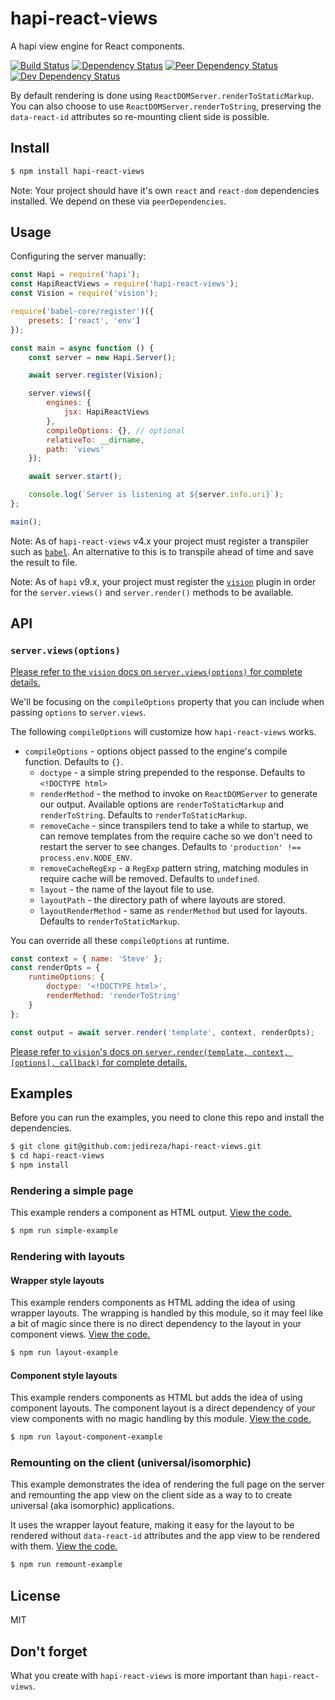 # hapi-react-views

A hapi view engine for React components.

[![Build Status](https://img.shields.io/travis/jedireza/hapi-react-views.svg)](https://travis-ci.org/jedireza/hapi-react-views)
[![Dependency Status](https://img.shields.io/david/jedireza/hapi-react-views.svg)](https://david-dm.org/jedireza/hapi-react-views)
[![Peer Dependency Status](https://img.shields.io/david/peer/jedireza/hapi-react-views.svg)](https://david-dm.org/jedireza/hapi-react-views?type=peer)
[![Dev Dependency Status](https://img.shields.io/david/dev/jedireza/hapi-react-views.svg)](https://david-dm.org/jedireza/hapi-react-views?type=dev)

By default rendering is done using `ReactDOMServer.renderToStaticMarkup`. You
can also choose to use `ReactDOMServer.renderToString`, preserving the
`data-react-id` attributes so re-mounting client side is possible.


## Install

```bash
$ npm install hapi-react-views
```

Note: Your project should have it's own `react` and `react-dom` dependencies
installed. We depend on these via `peerDependencies`.


## Usage

Configuring the server manually:

```js
const Hapi = require('hapi');
const HapiReactViews = require('hapi-react-views');
const Vision = require('vision');

require('babel-core/register')({
    presets: ['react', 'env']
});

const main = async function () {
    const server = new Hapi.Server();

    await server.register(Vision);

    server.views({
        engines: {
            jsx: HapiReactViews
        },
        compileOptions: {}, // optional
        relativeTo: __dirname,
        path: 'views'
    });

    await server.start();

    console.log(`Server is listening at ${server.info.uri}`);
};

main();
```

Note: As of `hapi-react-views` v4.x your project must register a transpiler
such as [`babel`][babel]. An alternative to this is to transpile ahead of time
and save the result to file.

[babel]: https://github.com/babel/babel

Note: As of `hapi` v9.x, your project must register the [`vision`][vision]
plugin in order for the `server.views()` and `server.render()` methods to be
available.

[vision]: https://github.com/hapijs/vision


## API

### `server.views(options)`

[Please refer to the `vision` docs on `server.views(options)` for complete
details.][vision-docs]

[vision-docs]: https://github.com/hapijs/vision/blob/master/API.md#serverviewsoptions

We'll be focusing on the `compileOptions` property that you can include when
passing `options` to `server.views`.

The following `compileOptions` will customize how `hapi-react-views` works.

- `compileOptions` - options object passed to the engine's compile function.
  Defaults to `{}`.
  - `doctype` - a simple string prepended to the response. Defaults to
    `<!DOCTYPE html>`
  - `renderMethod` - the method to invoke on `ReactDOMServer` to generate our
    output. Available options are `renderToStaticMarkup` and `renderToString`.
    Defaults to `renderToStaticMarkup`.
  - `removeCache` - since transpilers tend to take a while to startup, we can
    remove templates from the require cache so we don't need to restart the
    server to see changes. Defaults to `'production' !== process.env.NODE_ENV`.
  - `removeCacheRegExp` - a `RegExp` pattern string, matching modules in
    require cache will be removed. Defaults to `undefined`.
  - `layout` - the name of the layout file to use.
  - `layoutPath` - the directory path of where layouts are stored.
  - `layoutRenderMethod` - same as `renderMethod` but used for layouts.
    Defaults to `renderToStaticMarkup`.

You can override all these `compileOptions` at runtime.

```js
const context = { name: 'Steve' };
const renderOpts = {
    runtimeOptions: {
        doctype: '<!DOCTYPE html>',
        renderMethod: 'renderToString'
    }
};

const output = await server.render('template', context, renderOpts);
```

[Please refer to `vision`'s docs on
`server.render(template, context, [options], callback)` for complete details.](https://github.com/hapijs/vision/blob/master/API.md#serverrendertemplate-context-options-callback)


## Examples

Before you can run the examples, you need to clone this repo and install the
dependencies.

```bash
$ git clone git@github.com:jedireza/hapi-react-views.git
$ cd hapi-react-views
$ npm install
```

### Rendering a simple page

This example renders a component as HTML output. [View the code.][ex-simple]

[ex-simple]: https://github.com/jedireza/hapi-react-views/tree/master/examples/simple

```bash
$ npm run simple-example
```

### Rendering with layouts

#### Wrapper style layouts

This example renders components as HTML adding the idea of using wrapper
layouts. The wrapping is handled by this module, so it may feel like a bit of
magic since there is no direct dependency to the layout in your component
views. [View the code.][ex-layouts]

[ex-layouts]: https://github.com/jedireza/hapi-react-views/tree/master/examples/layout

```bash
$ npm run layout-example
```

#### Component style layouts

This example renders components as HTML but adds the idea of using component
layouts. The component layout is a direct dependency of your view components
with no magic handling by this module. [View the code.][ex-comp-layouts]

[ex-comp-layouts]: https://github.com/jedireza/hapi-react-views/tree/master/examples/layout-component

```bash
$ npm run layout-component-example
```

### Remounting on the client (universal/isomorphic)

This example demonstrates the idea of rendering the full page on the server and
remounting the app view on the client side as a way to to create universal (aka
isomorphic) applications.

It uses the wrapper layout feature, making it easy for the layout to be
rendered without `data-react-id` attributes and the app view to be rendered
with them. [View the code.][ex-remount]

[ex-remount]: https://github.com/jedireza/hapi-react-views/tree/master/examples/remount

```bash
$ npm run remount-example
```


## License

MIT


## Don't forget

What you create with `hapi-react-views` is more important than `hapi-react-views`.
